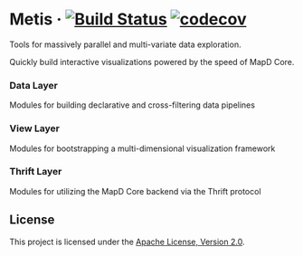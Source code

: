 # Metis &middot; [![Build Status](https://travis-ci.com/mapd/mapd-data-layer.svg?token=PevoQNBcptry9Dnrqejy&branch=master)](https://travis-ci.com/mapd/mapd-data-layer) [![codecov](https://codecov.io/gh/mapd/mapd-data-layer/branch/master/graph/badge.svg?token=J68Anjg8je)](https://codecov.io/gh/mapd/mapd-data-layer)

Tools for massively parallel and multi-variate data exploration.

Quickly build interactive visualizations powered by the speed of MapD Core.

### Data Layer

Modules for building declarative and cross-filtering data pipelines

### View Layer

Modules for bootstrapping a multi-dimensional visualization framework

### Thrift Layer

Modules for utilizing the MapD Core backend via the Thrift protocol

## License

This project is licensed under the [Apache License, Version 2.0](https://www.apache.org/licenses/LICENSE-2.0).
